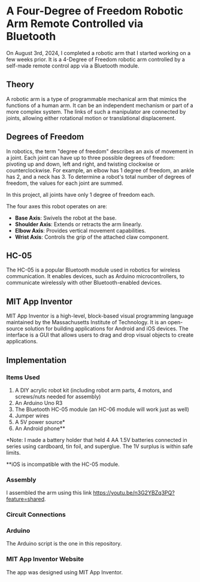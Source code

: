 # A Four-Degree of Freedom Robotic Arm Remote Controlled via Bluetooth

On August 3rd, 2024, I completed a robotic arm that I started working on a few weeks prior. It is a 4-Degree of Freedom robotic arm controlled by a self-made remote control app via a Bluetooth module.

## Theory

A robotic arm is a type of programmable mechanical arm that mimics the functions of a human arm. It can be an independent mechanism or part of a more complex system. The links of such a manipulator are connected by joints, allowing either rotational motion or translational displacement.

## Degrees of Freedom

In robotics, the term "degree of freedom" describes an axis of movement in a joint. Each joint can have up to three possible degrees of freedom: pivoting up and down, left and right, and twisting clockwise or counterclockwise. For example, an elbow has 1 degree of freedom, an ankle has 2, and a neck has 3. To determine a robot's total number of degrees of freedom, the values for each joint are summed.

In this project, all joints have only 1 degree of freedom each.

The four axes this robot operates on are:
- **Base Axis**: Swivels the robot at the base.
- **Shoulder Axis**: Extends or retracts the arm linearly.
- **Elbow Axis**: Provides vertical movement capabilities.
- **Wrist Axis**: Controls the grip of the attached claw component.

## HC-05

The HC-05 is a popular Bluetooth module used in robotics for wireless communication. It enables devices, such as Arduino microcontrollers, to communicate wirelessly with other Bluetooth-enabled devices.

## MIT App Inventor

MIT App Inventor is a high-level, block-based visual programming language maintained by the Massachusetts Institute of Technology. It is an open-source solution for building applications for Android and iOS devices. The interface is a GUI that allows users to drag and drop visual objects to create applications.

## Implementation

### Items Used
1. A DIY acrylic robot kit (including robot arm parts, 4 motors, and screws/nuts needed for assembly)
2. An Arduino Uno R3
3. The Bluetooth HC-05 module (an HC-06 module will work just as well)
4. Jumper wires
5. A 5V power source*
6. An Android phone**

*Note: I made a battery holder that held 4 AA 1.5V batteries connected in series using cardboard, tin foil, and superglue. The 1V surplus is within safe limits.

**iOS is incompatible with the HC-05 module.

### Assembly

I assembled the arm using this link https://youtu.be/n3G2YBZq3PQ?feature=shared.

### Circuit Connections

### Arduino

The Arduino script is the one in this repository.

### MIT App Inventor Website

The app was designed using MIT App Inventor.
